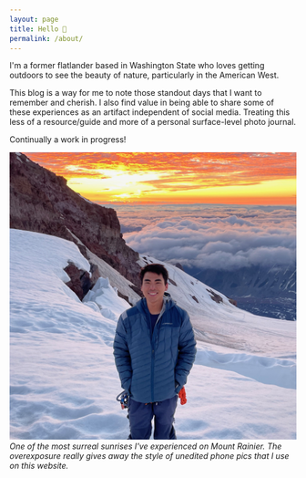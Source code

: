 ```yaml
---
layout: page
title: Hello 👋
permalink: /about/
---
```


I'm a former flatlander based in Washington State who loves getting outdoors to see the beauty of nature, particularly in the American West.

This blog is a way for me to note those standout days that I want to remember and cherish.
I also find value in being able to share some of these experiences as an artifact independent of social media.
Treating this less of a resource/guide and more of a personal surface-level photo journal.

Continually a work in progress!

![about.jpg](/images/about.jpg)
_One of the most surreal sunrises I've experienced on Mount Rainier._
_The overexposure really gives away the style of unedited phone pics that I use on this website._
